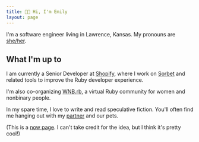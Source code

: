 ```yaml
---
title: 👋🏻 Hi, I'm Emily
layout: page
---
```


I'm a software engineer living in Lawrence, Kansas. My pronouns are [she/her](https://pronoun.is/she).

## What I'm up to

I am currently a Senior Developer at [Shopify](https://shopify.engineering/), where I work on [Sorbet](https://sorbet.org)
and related tools to improve the Ruby developer experience.

I'm also co-organizing [WNB.rb](https://wnb-rb.dev/), a virtual Ruby community for women and nonbinary people.

In my spare time, I love to write and read speculative fiction. You'll often find me hanging out with my [partner](https://jonsamp.dev) and our pets.

(This is a [now page](https://nownownow.com/about). I can't take credit for the idea, but I think it's pretty cool!)
